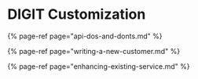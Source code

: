 # DIGIT Customization

{% page-ref page="api-dos-and-donts.md" %}

{% page-ref page="writing-a-new-customer.md" %}

{% page-ref page="enhancing-existing-service.md" %}

